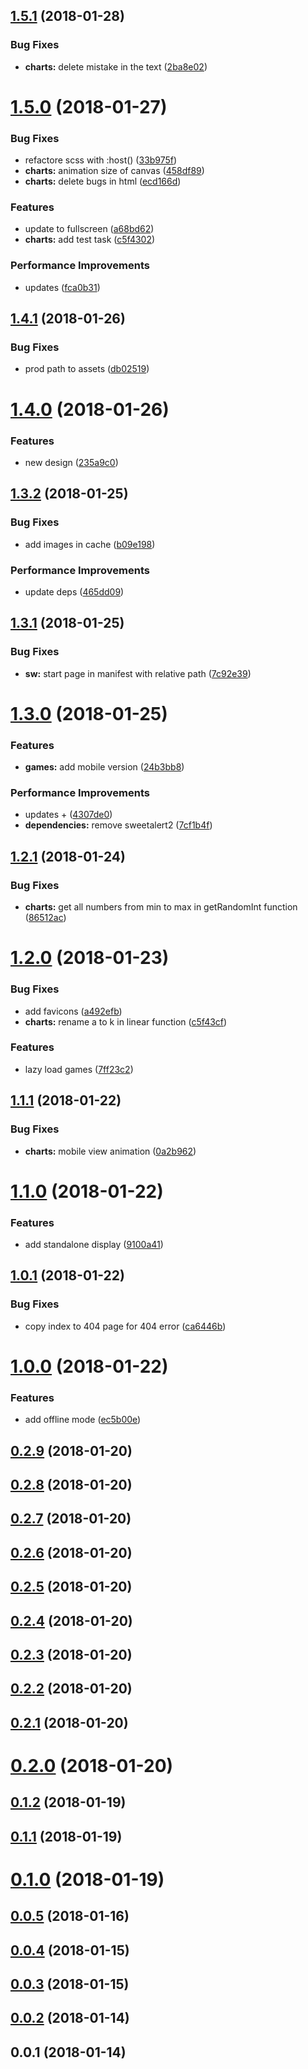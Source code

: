 <a name="1.5.1"></a>
## [1.5.1](https://github.com/justerest/school/compare/v1.5.0...v1.5.1) (2018-01-28)


### Bug Fixes

* **charts:** delete mistake in the text ([2ba8e02](https://github.com/justerest/school/commit/2ba8e02))



<a name="1.5.0"></a>
# [1.5.0](https://github.com/justerest/school/compare/v1.4.1...v1.5.0) (2018-01-27)


### Bug Fixes

* refactore scss with  :host() ([33b975f](https://github.com/justerest/school/commit/33b975f))
* **charts:** animation size of canvas ([458df89](https://github.com/justerest/school/commit/458df89))
* **charts:** delete bugs in html ([ecd166d](https://github.com/justerest/school/commit/ecd166d))


### Features

* update to fullscreen ([a68bd62](https://github.com/justerest/school/commit/a68bd62))
* **charts:** add test task ([c5f4302](https://github.com/justerest/school/commit/c5f4302))


### Performance Improvements

* updates ([fca0b31](https://github.com/justerest/school/commit/fca0b31))



<a name="1.4.1"></a>
## [1.4.1](https://github.com/justerest/school/compare/v1.4.0...v1.4.1) (2018-01-26)


### Bug Fixes

* prod path to assets ([db02519](https://github.com/justerest/school/commit/db02519))



<a name="1.4.0"></a>
# [1.4.0](https://github.com/justerest/school/compare/v1.3.2...v1.4.0) (2018-01-26)


### Features

* new design ([235a9c0](https://github.com/justerest/school/commit/235a9c0))



<a name="1.3.2"></a>
## [1.3.2](https://github.com/justerest/school/compare/v1.3.1...v1.3.2) (2018-01-25)


### Bug Fixes

* add images in cache ([b09e198](https://github.com/justerest/school/commit/b09e198))


### Performance Improvements

* update deps ([465dd09](https://github.com/justerest/school/commit/465dd09))



<a name="1.3.1"></a>
## [1.3.1](https://github.com/justerest/school/compare/v1.3.0...v1.3.1) (2018-01-25)


### Bug Fixes

* **sw:** start page in manifest with relative path ([7c92e39](https://github.com/justerest/school/commit/7c92e39))



<a name="1.3.0"></a>
# [1.3.0](https://github.com/justerest/school/compare/v1.2.1...v1.3.0) (2018-01-25)


### Features

* **games:** add mobile version ([24b3bb8](https://github.com/justerest/school/commit/24b3bb8))


### Performance Improvements

* updates + ([4307de0](https://github.com/justerest/school/commit/4307de0))
* **dependencies:** remove sweetalert2 ([7cf1b4f](https://github.com/justerest/school/commit/7cf1b4f))



<a name="1.2.1"></a>
## [1.2.1](https://github.com/justerest/school/compare/v1.2.0...v1.2.1) (2018-01-24)


### Bug Fixes

* **charts:** get all numbers from min to max in getRandomInt function ([86512ac](https://github.com/justerest/school/commit/86512ac))



<a name="1.2.0"></a>
# [1.2.0](https://github.com/justerest/school/compare/v1.1.1...v1.2.0) (2018-01-23)


### Bug Fixes

* add favicons ([a492efb](https://github.com/justerest/school/commit/a492efb))
* **charts:** rename a to k in linear function ([c5f43cf](https://github.com/justerest/school/commit/c5f43cf))


### Features

* lazy load games ([7ff23c2](https://github.com/justerest/school/commit/7ff23c2))



<a name="1.1.1"></a>
## [1.1.1](https://github.com/justerest/school/compare/v1.1.0...v1.1.1) (2018-01-22)


### Bug Fixes

* **charts:** mobile view animation ([0a2b962](https://github.com/justerest/school/commit/0a2b962))



<a name="1.1.0"></a>
# [1.1.0](https://github.com/justerest/school/compare/v1.0.1...v1.1.0) (2018-01-22)


### Features

* add standalone display ([9100a41](https://github.com/justerest/school/commit/9100a41))



<a name="1.0.1"></a>
## [1.0.1](https://github.com/justerest/school/compare/v1.0.0...v1.0.1) (2018-01-22)


### Bug Fixes

* copy index to 404 page for 404 error ([ca6446b](https://github.com/justerest/school/commit/ca6446b))



<a name="1.0.0"></a>
# [1.0.0](https://github.com/justerest/school/compare/v0.2.9...v1.0.0) (2018-01-22)


### Features

* add offline mode ([ec5b00e](https://github.com/justerest/school/commit/ec5b00e))



<a name="0.2.9"></a>
## [0.2.9](https://github.com/justerest/school/compare/v0.2.8...v0.2.9) (2018-01-20)



<a name="0.2.8"></a>
## [0.2.8](https://github.com/justerest/school/compare/v0.2.7...v0.2.8) (2018-01-20)



<a name="0.2.7"></a>
## [0.2.7](https://github.com/justerest/school/compare/0.2.6...v0.2.7) (2018-01-20)



<a name="0.2.6"></a>
## [0.2.6](https://github.com/justerest/school/compare/0.2.5...0.2.6) (2018-01-20)



<a name="0.2.5"></a>
## [0.2.5](https://github.com/justerest/school/compare/0.2.4...0.2.5) (2018-01-20)



<a name="0.2.4"></a>
## [0.2.4](https://github.com/justerest/school/compare/0.2.3...0.2.4) (2018-01-20)



<a name="0.2.3"></a>
## [0.2.3](https://github.com/justerest/school/compare/0.2.2...0.2.3) (2018-01-20)



<a name="0.2.2"></a>
## [0.2.2](https://github.com/justerest/school/compare/0.2.1...0.2.2) (2018-01-20)



<a name="0.2.1"></a>
## [0.2.1](https://github.com/justerest/school/compare/0.2.0...0.2.1) (2018-01-20)



<a name="0.2.0"></a>
# [0.2.0](https://github.com/justerest/school/compare/0.1.2...0.2.0) (2018-01-20)



<a name="0.1.2"></a>
## [0.1.2](https://github.com/justerest/school/compare/0.1.1...0.1.2) (2018-01-19)



<a name="0.1.1"></a>
## [0.1.1](https://github.com/justerest/school/compare/0.1.0...0.1.1) (2018-01-19)



<a name="0.1.0"></a>
# [0.1.0](https://github.com/justerest/school/compare/0.0.5...0.1.0) (2018-01-19)



<a name="0.0.5"></a>
## [0.0.5](https://github.com/justerest/school/compare/0.0.4...0.0.5) (2018-01-16)



<a name="0.0.4"></a>
## [0.0.4](https://github.com/justerest/school/compare/0.0.3...0.0.4) (2018-01-15)



<a name="0.0.3"></a>
## [0.0.3](https://github.com/justerest/school/compare/0.0.2...0.0.3) (2018-01-15)



<a name="0.0.2"></a>
## [0.0.2](https://github.com/justerest/school/compare/0.0.1...0.0.2) (2018-01-14)



<a name="0.0.1"></a>
## 0.0.1 (2018-01-14)



